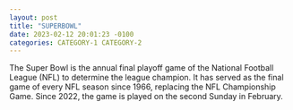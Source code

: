 ```yaml
---
layout: post
title: "SUPERBOWL"
date: 2023-02-12 20:01:23 -0100
categories: CATEGORY-1 CATEGORY-2
---
```

The Super Bowl is the annual final playoff game of the National Football League (NFL) to determine the league champion. It has served as the final game of every NFL season since 1966, replacing the NFL Championship Game. Since 2022, the game is played on the second Sunday in February. 
